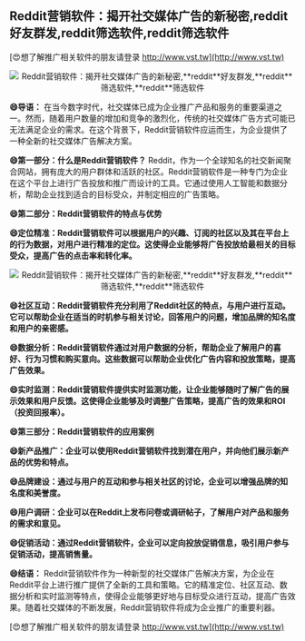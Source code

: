## **Reddit营销软件：揭开社交媒体广告的新秘密,**reddit**好友群发,**reddit**筛选软件,**reddit**筛选软件**

[😍想了解推广相关软件的朋友请登录 http://www.vst.tw](http://www.vst.tw)

 <center><img src="https://vst.tw/MP4/tuiguang/png/7.png" alt="Reddit营销软件：揭开社交媒体广告的新秘密,**reddit**好友群发,**reddit**筛选软件,**reddit**筛选软件"></center>

**😄导语：**
在当今数字时代，社交媒体已成为企业推广产品和服务的重要渠道之一。然而，随着用户数量的增加和竞争的激烈化，传统的社交媒体广告方式可能已无法满足企业的需求。在这个背景下，Reddit营销软件应运而生，为企业提供了一种全新的社交媒体广告解决方案。

**😄第一部分：什么是Reddit营销软件？**
Reddit，作为一个全球知名的社交新闻聚合网站，拥有庞大的用户群体和活跃的社区。Reddit营销软件是一种专门为企业在这个平台上进行广告投放和推广而设计的工具。它通过使用人工智能和数据分析，帮助企业找到适合的目标受众，并制定相应的广告策略。

**😄第二部分：Reddit营销软件的特点与优势**

**😄定位精准：Reddit营销软件可以根据用户的兴趣、订阅的社区以及其在平台上的行为数据，对用户进行精准的定位。这使得企业能够将广告投放给最相关的目标受众，提高广告的点击率和转化率。**

 <center><img src="https://vst.tw/MP4/tuiguang/png/4.png" alt="Reddit营销软件：揭开社交媒体广告的新秘密,**reddit**好友群发,**reddit**筛选软件,**reddit**筛选软件"></center>

**😄社区互动：Reddit营销软件充分利用了Reddit社区的特点，与用户进行互动。它可以帮助企业在适当的时机参与相关讨论，回答用户的问题，增加品牌的知名度和用户的亲密感。**

**😄数据分析：Reddit营销软件通过对用户数据的分析，帮助企业了解用户的喜好、行为习惯和购买意向。这些数据可以帮助企业优化广告内容和投放策略，提高广告效果。**

**😄实时监测：Reddit营销软件提供实时监测功能，让企业能够随时了解广告的展示效果和用户反馈。这使得企业能够及时调整广告策略，提高广告的效果和ROI（投资回报率）。**

**😄第三部分：Reddit营销软件的应用案例**

**😄新产品推广：企业可以使用Reddit营销软件找到潜在用户，并向他们展示新产品的优势和特点。**

**😄品牌建设：通过与用户的互动和参与相关社区的讨论，企业可以增强品牌的知名度和美誉度。**

**😄用户调研：企业可以在Reddit上发布问卷或调研帖子，了解用户对产品和服务的需求和意见。**

**😄促销活动：通过Reddit营销软件，企业可以定向投放促销信息，吸引用户参与促销活动，提高销售量。**

**😄结语：**
Reddit营销软件作为一种新型的社交媒体广告解决方案，为企业在Reddit平台上进行推广提供了全新的工具和策略。它的精准定位、社区互动、数据分析和实时监测等特点，使得企业能够更好地与目标受众进行互动，提高广告效果。随着社交媒体的不断发展，Reddit营销软件将成为企业推广的重要利器。

[😍想了解推广相关软件的朋友请登录 http://www.vst.tw](http://www.vst.tw)



